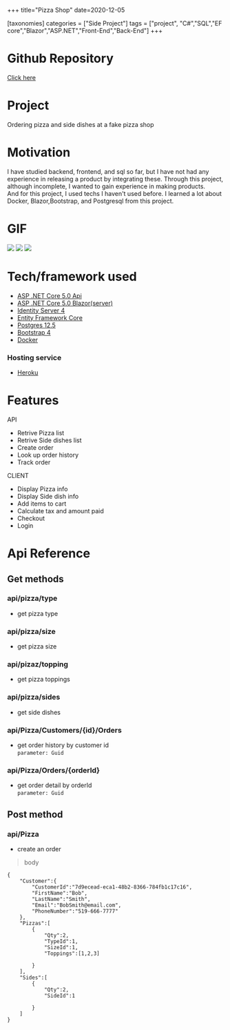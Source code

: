 +++
title="Pizza Shop"
date=2020-12-05

[taxonomies]
categories = ["Side Project"]
tags = ["project", "C#","SQL","EF core","Blazor","ASP.NET","Front-End","Back-End"]
+++

# Github Repository
[Click here](https://github.com/bds0900/pizza)


# Project
Ordering pizza and side dishes at a fake pizza shop 

# Motivation
I have studied backend, frontend, and sql so far, but I have not had any experience in releasing a product by integrating these. Through this project, although incomplete, I wanted to gain experience in making products.  
And for this project, I used techs I haven't used before. I learned a lot about Docker, Blazor,Bootstrap, and Postgresql from this project.

# GIF
![](/images/login.gif)
![](/images/history.gif)
![](/images/add.gif)

# Tech/framework used
- [ASP .NET Core 5.0 Api](https://docs.microsoft.com/en-us/aspnet/core/web-api/?view=aspnetcore-5.0)
- [ASP .NET Core 5.0 Blazor(server)](https://docs.microsoft.com/en-us/aspnet/core/blazor/?view=aspnetcore-5.0)
- [Identity Server 4](https://identityserver4.readthedocs.io/en/latest/)
- [Entity Framework Core](https://docs.microsoft.com/en-us/ef/core/)
- [Postgres 12.5](https://www.postgresql.org/docs/12/index.html)
- [Bootstrap 4](https://getbootstrap.com/)
- [Docker](https://docs.docker.com/get-started/overview/)
### Hosting service
- [Heroku](https://www.heroku.com/)


# Features

API  
- Retrive Pizza list
- Retrive Side dishes list
- Create order
- Look up order history
- Track order

CLIENT  

- Display Pizza info
- Display Side dish info
- Add items to cart
- Calculate tax and amount paid
- Checkout
- Login


# Api Reference
## Get methods
### **api/pizza/type**
- get pizza type


### **api/pizza/size**
- get pizza size


### **api/pizaz/topping**
- get pizza toppings


### **api/pizza/sides**
- get side dishes


### **api/Pizza/Customers/{id}/Orders**
- get order history by customer id  
`parameter: Guid`


### **api/Pizza/Orders/{orderId}**
- get order detail by orderId  
`parameter: Guid`




## Post method
### **api/Pizza**
- create an order


> body
```
{
    "Customer":{
        "CustomerId":"7d9ecead-eca1-48b2-8366-784fb1c17c16",
        "FirstName":"Bob",
        "LastName":"Smith",
        "Email":"BobSmith@email.com",
        "PhoneNumber":"519-666-7777"
    },
    "Pizzas":[
        {
            "Qty":2,
            "TypeId":1,
            "SizeId":1,
            "Toppings":[1,2,3]

        }
    ],
    "Sides":[
        {
            "Qty":2,
            "SideId":1

        }
    ]
}
```